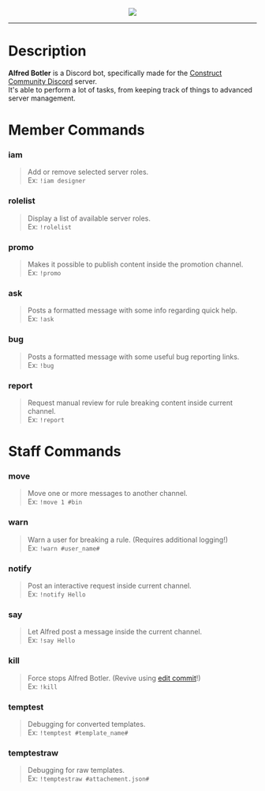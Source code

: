 <p align="center"> 
<img src="https://raw.githubusercontent.com/WebCreationClub/alfred-botler/master/assets/large/GitHub%20Header.png">
</p>

___
# Description
**Alfred Botler** is a Discord bot, specifically made for the [Construct Community Discord](https://discord.gg/dZDU7Re) server. 
<br />It's able to perform a lot of tasks, from keeping track of things to advanced server management.

# Member Commands
### iam
> Add or remove selected server roles.\
Ex: `!iam designer`

### rolelist
> Display a list of available server roles.\
Ex: `!rolelist`

### promo
> Makes it possible to publish content inside the promotion channel.\
Ex: `!promo`

### ask
> Posts a formatted message with some info regarding quick help.\
Ex: `!ask`

### bug
> Posts a formatted message with some useful bug reporting links.\
Ex: `!bug`

### report
> Request manual review for rule breaking content inside current channel.\
Ex: `!report`

# Staff Commands
### move
> Move one or more messages to another channel.\
Ex: `!move 1 #bin`

### warn
> Warn a user for breaking a rule. (Requires additional logging!)\
Ex: `!warn #user_name#`

### notify
> Post an interactive request inside current channel.\
Ex: `!notify Hello`

### say
> Let Alfred post a message inside the current channel.\
Ex: `!say Hello`

### kill
> Force stops Alfred Botler. (Revive using [edit commit](https://github.com/WebCreationClub/alfred-botler/blob/master/tests/Restart%20Push.txt)!)\
Ex: `!kill`

### temptest
> Debugging for converted templates.\
Ex: `!temptest #template_name#`

### temptestraw
> Debugging for raw templates.\
Ex: `!temptestraw #attachement.json#`
